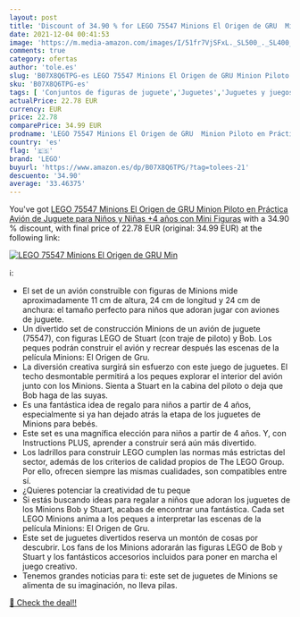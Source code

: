 ```yaml
---
layout: post
title: 'Discount of 34.90 % for LEGO 75547 Minions El Origen de GRU  Min'
date: 2021-12-04 00:41:53
image: 'https://m.media-amazon.com/images/I/51fr7VjSFxL._SL500_._SL400_.jpg'
comments: true
category: ofertas
author: 'tole.es'
slug: 'B07X8Q6TPG-es LEGO 75547 Minions El Origen de GRU Minion Piloto en...'
sku: 'B07X8Q6TPG-es'
tags: [ 'Conjuntos de figuras de juguete','Juguetes','Juguetes y juegos','Muñecos y figuras','lego', ]
actualPrice: 22.78 EUR
currency: EUR
price: 22.78
comparePrice: 34.99 EUR
prodname: 'LEGO 75547 Minions El Origen de GRU  Minion Piloto en Práctica  Avión de Juguete para Niños y Niñas +4 años con Mini Figuras'
country: 'es'
flag: '🇪🇸'
brand: 'LEGO'
buyurl: 'https://www.amazon.es/dp/B07X8Q6TPG/?tag=tolees-21'
descuento: '34.90'
average: '33.46375'
---
```


You've got [LEGO 75547 Minions El Origen de GRU  Minion Piloto en Práctica  Avión de Juguete para Niños y Niñas +4 años con Mini Figuras](https://www.amazon.es/dp/B07X8Q6TPG/?tag=tolees-21) with a  34.90 % discount, with final price of 22.78 EUR (original: 34.99 EUR) at the following link:

[![LEGO 75547 Minions El Origen de GRU  Min](https://m.media-amazon.com/images/I/51fr7VjSFxL._SL500_._SL400_.jpg)](https://www.amazon.es/dp/B07X8Q6TPG/?tag=tolees-21)

ℹ️:

- El set de un avión construible con figuras de Minions mide aproximadamente 11 cm de altura, 24 cm de longitud y 24 cm de anchura: el tamaño perfecto para niños que adoran jugar con aviones de juguete.
- Un divertido set de construcción Minions de un avión de juguete (75547), con figuras LEGO de Stuart (con traje de piloto) y Bob. Los peques podrán construir el avión y recrear después las escenas de la película Minions: El Origen de Gru.
- La diversión creativa surgirá sin esfuerzo con este juego de juguetes. El techo desmontable permitirá a los peques explorar el interior del avión junto con los Minions. Sienta a Stuart en la cabina del piloto o deja que Bob haga de las suyas.
- Es una fantástica idea de regalo para niños a partir de 4 años, especialmente si ya han dejado atrás la etapa de los juguetes de Minions para bebés.
- Este set es una magnífica elección para niños a partir de 4 años. Y, con Instructions PLUS, aprender a construir será aún más divertido.
- Los ladrillos para construir LEGO cumplen las normas más estrictas del sector, además de los criterios de calidad propios de The LEGO Group. Por ello, ofrecen siempre las mismas cualidades, son compatibles entre sí.
- ¿Quieres potenciar la creatividad de tu peque
- Si estás buscando ideas para regalar a niños que adoran los juguetes de los Minions Bob y Stuart, acabas de encontrar una fantástica. Cada set LEGO Minions anima a los peques a interpretar las escenas de la película Minions: El Origen de Gru.
- Este set de juguetes divertidos reserva un montón de cosas por descubrir. Los fans de los Minions adorarán las figuras LEGO de Bob y Stuart y los fantásticos accesorios incluidos para poner en marcha el juego creativo.
- Tenemos grandes noticias para ti: este set de juguetes de Minions se alimenta de su imaginación, no lleva pilas.

[🛒 Check the deal!!](https://www.amazon.es/dp/B07X8Q6TPG/?tag=tolees-21)
